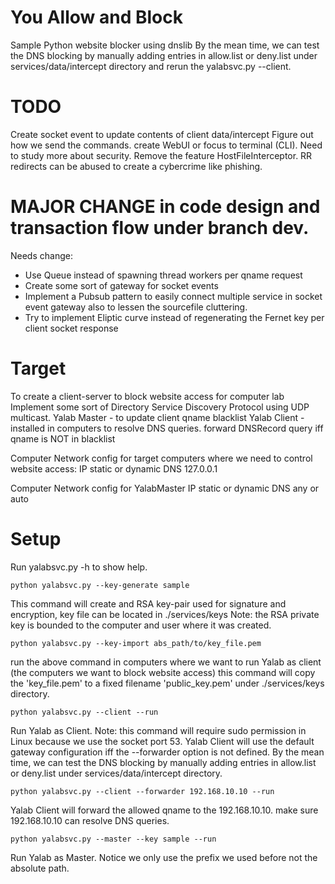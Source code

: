 # You Allow and Block
Sample Python website blocker using dnslib
By the mean time, we can test the DNS blocking by manually adding entries in allow.list or deny.list under services/data/intercept directory and rerun the yalabsvc.py --client.

# TODO
Create socket event to update contents of client data/intercept
Figure out how we send the commands. create WebUI or focus to terminal (CLI).
Need to study more about security.
Remove the feature HostFileInterceptor. RR redirects can be abused to create a cybercrime like phishing.

# MAJOR CHANGE in code design and transaction flow under branch dev.
Needs change:
- Use Queue instead of spawning thread workers per qname request
- Create some sort of gateway for socket events
- Implement a Pubsub pattern to easily connect multiple service in socket event gateway also to lessen the sourcefile cluttering.
- Try to implement Eliptic curve instead of regenerating the Fernet key per client socket response

# Target
To create a client-server to block website access for computer lab
Implement some sort of Directory Service Discovery Protocol using UDP multicast.
Yalab Master - to update client qname blacklist
Yalab Client - installed in computers to resolve DNS queries. forward DNSRecord query iff qname is NOT in blacklist

Computer Network config for target computers where we need to control website access:
IP static or dynamic
DNS 127.0.0.1

Computer Network config for YalabMaster
IP static or dynamic
DNS any or auto

# Setup
Run yalabsvc.py -h to show help.

```
python yalabsvc.py --key-generate sample
```
This command will create and RSA key-pair used for signature and encryption, key file can be located in ./services/keys
Note: the RSA private key is bounded to the computer and user where it was created.

```
python yalabsvc.py --key-import abs_path/to/key_file.pem
```
run the above command in computers where we want to run Yalab as client (the computers we want to block website access)
this command will copy the 'key_file.pem' to a fixed filename 'public_key.pem' under ./services/keys directory.

```
python yalabsvc.py --client --run
```
Run Yalab as Client. Note: this command will require sudo permission in Linux because we use the socket port 53.
Yalab Client will use the default gateway configuration iff the --forwarder option is not defined.
By the mean time, we can test the DNS blocking by manually adding entries in allow.list or deny.list under services/data/intercept directory.

```
python yalabsvc.py --client --forwarder 192.168.10.10 --run
```
Yalab Client will forward the allowed qname to the 192.168.10.10. make sure 192.168.10.10 can resolve DNS queries.

```
python yalabsvc.py --master --key sample --run
```
Run Yalab as Master. Notice we only use the prefix we used before not the absolute path.
